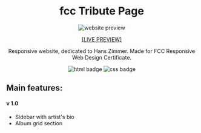 <h1 align="center">fcc Tribute Page</h1>

<p align="center">
  <img alt="website preview" src="https://www.site-shot.com/cached_image/EF-hTCHvEeqZ2gJCrBEABA">
</p>

<p align="center"><a href="https://ann-dev.github.io/fcc-projects/fcc-tribute-page//" target="_blank">[LIVE PREVIEW]</a></p>

<p align="center">Responsive website, dedicated to Hans Zimmer. Made for FCC Responsive Web Design Certificate.</p>

<p align="center">
  <img alt="html badge" src="https://img.shields.io/badge/HTML5-orange?style=flat-square">
  <img alt="css badge" src="https://img.shields.io/badge/CSS3-blue?style=flat-square">
</p>

<h2>Main features:</h2>
<h4>v 1.0</h4>
<ul>
  <li>Sidebar with artist's bio</li>
  <li>Album grid section</li>
</ul>
